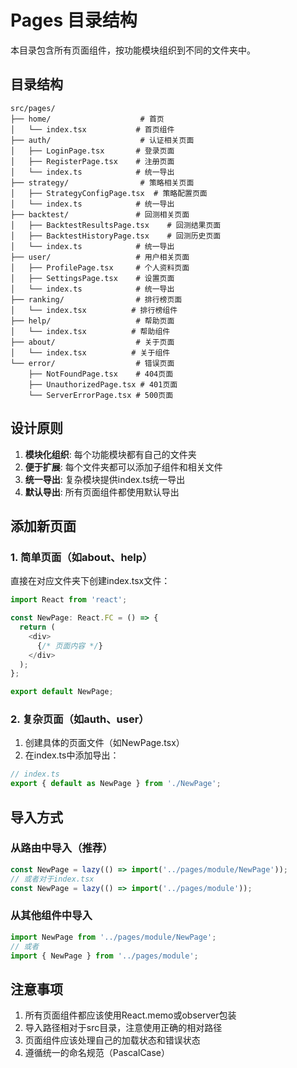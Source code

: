 # Pages 目录结构

本目录包含所有页面组件，按功能模块组织到不同的文件夹中。

## 目录结构

```
src/pages/
├── home/                    # 首页
│   └── index.tsx           # 首页组件
├── auth/                    # 认证相关页面
│   ├── LoginPage.tsx       # 登录页面
│   ├── RegisterPage.tsx    # 注册页面
│   └── index.ts            # 统一导出
├── strategy/                # 策略相关页面
│   ├── StrategyConfigPage.tsx  # 策略配置页面
│   └── index.ts            # 统一导出
├── backtest/               # 回测相关页面
│   ├── BacktestResultsPage.tsx    # 回测结果页面
│   ├── BacktestHistoryPage.tsx    # 回测历史页面
│   └── index.ts            # 统一导出
├── user/                   # 用户相关页面
│   ├── ProfilePage.tsx     # 个人资料页面
│   ├── SettingsPage.tsx    # 设置页面
│   └── index.ts            # 统一导出
├── ranking/                # 排行榜页面
│   └── index.tsx          # 排行榜组件
├── help/                   # 帮助页面
│   └── index.tsx          # 帮助组件
├── about/                  # 关于页面
│   └── index.tsx          # 关于组件
└── error/                  # 错误页面
    ├── NotFoundPage.tsx    # 404页面
    ├── UnauthorizedPage.tsx # 401页面
    └── ServerErrorPage.tsx # 500页面
```

## 设计原则

1. **模块化组织**: 每个功能模块都有自己的文件夹
2. **便于扩展**: 每个文件夹都可以添加子组件和相关文件
3. **统一导出**: 复杂模块提供index.ts统一导出
4. **默认导出**: 所有页面组件都使用默认导出

## 添加新页面

### 1. 简单页面（如about、help）
直接在对应文件夹下创建index.tsx文件：

```typescript
import React from 'react';

const NewPage: React.FC = () => {
  return (
    <div>
      {/* 页面内容 */}
    </div>
  );
};

export default NewPage;
```

### 2. 复杂页面（如auth、user）
1. 创建具体的页面文件（如NewPage.tsx）
2. 在index.ts中添加导出：

```typescript
// index.ts
export { default as NewPage } from './NewPage';
```

## 导入方式

### 从路由中导入（推荐）
```typescript
const NewPage = lazy(() => import('../pages/module/NewPage'));
// 或者对于index.tsx
const NewPage = lazy(() => import('../pages/module'));
```

### 从其他组件中导入
```typescript
import NewPage from '../pages/module/NewPage';
// 或者
import { NewPage } from '../pages/module';
```

## 注意事项

1. 所有页面组件都应该使用React.memo或observer包装
2. 导入路径相对于src目录，注意使用正确的相对路径
3. 页面组件应该处理自己的加载状态和错误状态
4. 遵循统一的命名规范（PascalCase） 